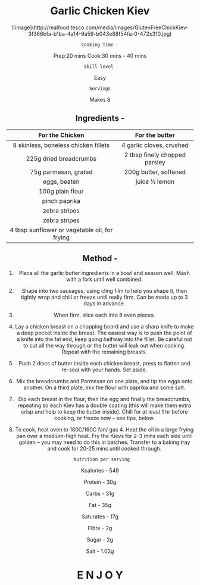 <h1><center>Garlic Chicken Kiev</h1></center>
<center>![image](http://realfood.tesco.com/media/images/GlutenFreeChickKiev-3f366bfa-b1ba-4a14-9a59-b043e88f54fa-0-472x310.jpg)
	
	Cooking Time -
Prep:20 mins
Cook:30 mins - 40 mins

	Skill level	
Easy

	Servings
Makes 8

<h2>Ingredients -</h2>

| For the Chicken                               | For the butter               |
| :-------------------------------------------: |:---------------------------: |
| 8 skinless, boneless chicken fillets          | 4 garlic cloves, crushed     |
| 225g dried breadcrumbs                        | 2 tbsp finely chopped parsley|
| 75g parmesan, grated                          | 200g butter, softened        |
| eggs, beaten                                  | juice ½ lemon                |
| 100g plain flour                              | 
| pinch paprika                                 | 
| zebra stripes                                 | 
| zebra stripes                                 | 
| 4 tbsp sunflower or vegetable oil, for frying | 

<h2>Method -</h2>

1. Place all the garlic butter ingredients in a bowl and season well. Mash with a fork until well combined.

2. Shape into two sausages, using cling film to help you shape it, then tightly wrap and chill or freeze until really firm. Can be made up to 3 days in advance. 

3. When firm, slice each into 8 even pieces.

2. Lay a chicken breast on a chopping board and use a sharp knife to make a deep pocket inside the breast. The easiest way is to push the point of a knife into the fat end, keep going halfway into the fillet. Be careful not to cut all the way through or the butter will leak out when cooking. Repeat with the remaining breasts. 

3. Push 2 discs of butter inside each chicken breast, press to flatten and re-seal with your hands. Set aside.

3. Mix the breadcrumbs and Parmesan on one plate, and tip the eggs onto another. On a third plate, mix the flour with paprika and some salt. 

4. Dip each breast in the flour, then the egg and finally the breadcrumbs, repeating so each Kiev has a double coating (this will make them extra crisp and help to keep the butter inside). Chill for at least 1 hr before cooking, or freeze now – see tips, below.

4. To cook, heat oven to 180C/160C fan/ gas 4. Heat the oil in a large frying pan over a medium-high heat. Fry the Kievs for 2-3 mins each side until golden – you may need to do this in batches. Transfer to a baking tray and cook for 20-25 mins until cooked through.

	
		Nutrition per serving	

Kcalories -
549
 
Protein -
30g
 
Carbs -
31g
 
Fat -
35g
 
Saturates -
17g
 
Fibre -
2g
 
Sugar -
2g
 
Salt -
1.02g

<h1> E N J O Y </h1>